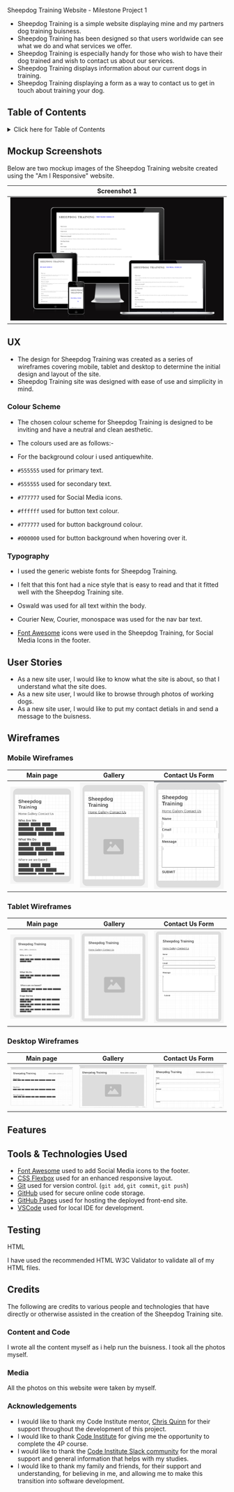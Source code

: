 Sheepdog Training Website - Milestone Project 1

- Sheepdog Training is a simple website displaying mine and my partners dog training buisness.
- Sheepdog Training has been designed so that users worldwide can see what we do and what services we offer.
- Sheepdog Training is especially handy for those who wish to have their dog trained and wish to contact us about our services.
- Sheepdog Training displays information about our current dogs in training.
- Sheepdog Training displaying a form as a way to contact us to get in touch about training your dog.

## Table of Contents

<details>
<summary>Click here for Table of Contents</summary>

[Mockup Screenshots](#mockup-screenshots)

[UX](#ux)

- [Colour Scheme](#colour-scheme)
- [Typography](#typography)

[User Stories](#user-stories)

- [New site Users](#new-site-users)
- [Returning Site Users](#returning-site-users)

[Wireframes](#wireframes)

- [Mobile Wireframes](#mobile-wireframes)
- [Tablet Wireframes](#tablet-wireframes)
- [Desktop Wireframes](#desktop-wireframes)

[Features](#features)

- [Existing Features](#existing-features)
- [Future Features](#future-features)

[Testing](#testing)

[Deployment](#deployment)

- [Local Deployment](#local-deployment)

  - [Cloning](#cloning)
  - [Forking](#forking)

- [Local vs Deployment](#local-vs-deployment)

[Credits](#credits)

- [Content and Code](#content-and-code)

- [Media](#media)

- [Acknowledgments](#acknowledgements)

</details>

## Mockup Screenshots

Below are two mockup images of the Sheepdog Training website created using the "Am I Responsive" website.

| Screenshot 1 |
| :---: |
| ![screenshot](/imagesforreadme/amiresponsivescreenshot1.png) |

## UX

- The design for Sheepdog Training was created as a series of wireframes covering mobile, tablet and desktop to determine the initial design and layout of the site.
- Sheepdog Training site was designed with ease of use and simplicity in mind.

### Colour Scheme

- The chosen colour scheme for Sheepdog Training is designed to be inviting and have a neutral and clean aesthetic.
- The colours used are as follows:-

- For the background colour i used antiquewhite.
- `#555555` used for primary text.
- `#555555` used for secondary text.
- `#777777` used for Social Media icons.
- `#ffffff` used for button text colour.
- `#777777` used for button background colour.
- `#000000` used for button background when hovering over it.

### Typography

- I used the generic webiste fonts for Sheepdog Training.
- I felt that this font had a nice style that is easy to read and that it fitted well with the Sheepdog Training site.

- Oswald was used for all text within the body.
- Courier New, Courier, monospace was used for the nav bar text.

- [Font Awesome](https://fontawesome.com) icons were used in the Sheepdog Training, for Social Media Icons in the footer.

## User Stories

- As a new site user, I would like to know what the site is about, so that I understand what the site does.
- As a new site user, I would like to browse through photos of working dogs.
- As a new site user, I would like to put my contact detials in and send a message to the buisness.

## Wireframes

### Mobile Wireframes

| Main page | Gallery | Contact Us Form |
| :---: | :---: | :---: |
| ![screenshot](/imagesforreadme/homephone.png) | ![screenshot](/imagesforreadme/galleryphone.png) | ![screenshot](/imagesforreadme/formphone.png) |

### Tablet Wireframes

| Main page | Gallery | Contact Us Form |
| :---: | :---: | :---: |
| ![screenshot](/imagesforreadme/hometablet.png) | ![screenshot](/imagesforreadme/gallerytablet.png) | ![screenshot](/imagesforreadme/formtablet.png) |

### Desktop Wireframes

| Main page | Gallery | Contact Us Form |
| :---: | :---: | :---: |
| ![screenshot](/imagesforreadme/homelaptop.png) | ![screenshot](/imagesforreadme/gallerylaptop.png) | ![screenshot](/imagesforreadme/formlaptop.png) |


## Features

## Tools & Technologies Used

- [Font Awesome](https://fontawesome.com/) used to add Social Media icons to the footer.
- [CSS Flexbox](https://www.w3schools.com/css/css3_flexbox.asp) used for an enhanced responsive layout.
- [Git](https://git-scm.com) used for version control. (`git add`, `git commit`, `git push`)
- [GitHub](https://github.com) used for secure online code storage.
- [GitHub Pages](https://pages.github.com) used for hosting the deployed front-end site.
- [VSCode](https://code.visualstudio.com/) used for local IDE for development.

## Testing

HTML

I have used the recommended HTML W3C Validator to validate all of my HTML files.


## Credits

The following are credits to various people and technologies that have directly or otherwise assisted in the creation of the Sheepdog Training site.

### Content and Code

I wrote all the content myself as i help run the buisness.
I took all the photos myself.

### Media

All the photos on this website were taken by myself.

### Acknowledgements

- I would like to thank my Code Institute mentor, [Chris Quinn](https://github.com/10xOXR) for their support throughout the development of this project.
- I would like to thank [Code Institute](https://codeinstitute.net) for giving me the opportunity to complete the 4P course.
- I would like to thank the [Code Institute Slack community](https://code-institute-room.slack.com) for the moral support and general information that helps with my studies.
- I would like to thank my family and friends, for their support and understanding, for believing in me, and allowing me to make this transition into software development.